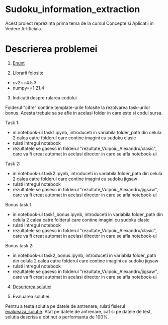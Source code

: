 # Sudoku_information_extraction
Acest proiect reprezinta prima tema de la cursul Concepte si Aplicatii in Vedere Artificiala.

# Descrierea problemei
1. <a href="https://github.com/AlexVulpoiu/Sudoku_information_extraction/blob/main/tema1.pdf">Enunt</a>

2. Librarii folosite

- cv2==4.5.3
- numpy==1.21.4

3. Indicatii despre rularea codului

Folderul "cifre" contine template-urile folosite la rezolvarea task-urilor bonus. Acesta trebuie sa se afle in acelasi folder in care este si codul sursa.

Task 1:
- in notebook-ul task1.ipynb, introduceti in variabila folder_path din celula 2 calea catre folderul care contine imagini cu sudoku clasic
- rulati intregul notebook
- rezultatele se gasesc in folderul "rezultate_Vulpoiu_Alexandru/clasic", care va fi creat automat in acelasi director in care se afla notebook-ul

Task 2:
- in notebook-ul task2.ipynb, introduceti in variabila folder_path din celula 2 calea catre folderul care contine imagini cu sudoku jigsaw
- rulati intregul notebook
- rezultatele se gasesc in folderul "rezultate_Vulpoiu_Alexandru/jigsaw", care va fi creat automat in acelasi director in care se afla notebook-ul

Bonus task 1:
- in notebook-ul task1_bonus.ipynb, introduceti in variabila folder_path din celula 2 calea catre folderul care contine imagini cu sudoku clasic
- rulati intregul notebook
- rezultatele se gasesc in folderul "rezultate_Vulpoiu_Alexandru/clasic", care va fi creat automat in acelasi director in care se afla notebook-ul

Bonus task 2:
- in notebook-ul task2_bonus.ipynb, introduceti in variabila folder_path din celula 2 calea catre folderul care contine imagini cu sudoku jigsaw
- rulati intregul notebook
- rezultatele se gasesc in folderul "rezultate_Vulpoiu_Alexandru/jigsaw", care va fi creat automat in acelasi director in care se afla notebook-ul

4. <a href="https://github.com/AlexVulpoiu/Sudoku_information_extraction/blob/main/Tema1_CAVA_Vulpoiu_Alexandru_331.pdf">Descrierea solutiei</a>

5. Evaluarea solutiei

Pentru a testa solutia pe datele de antrenare, rulati fisierul <a href="https://github.com/AlexVulpoiu/Sudoku_information_extraction/blob/main/CAVA-2021-TEMA1/evaluare/cod_evaluare/evalueaza_solutie.py">evalueaza_solutie</a>. Atat pe datele de antrenare, cat si pe datele de test, solutia descrisa a obtinut o performanta de 100%.
